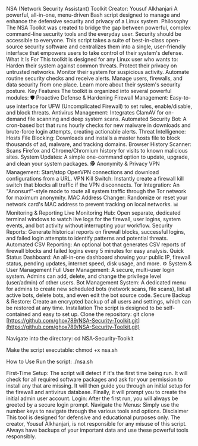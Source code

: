 NSA (Network Security Assistant) Toolkit
Creator: Yousuf Alkhanjari
A powerful, all-in-one, menu-driven Bash script designed to manage and enhance the defensive security and privacy of a Linux system.
Philosophy
The NSA Toolkit was created to bridge the gap between powerful, complex command-line security tools and the everyday user. Security should be accessible to everyone. This script takes a suite of best-in-class open-source security software and centralizes them into a single, user-friendly interface that empowers users to take control of their system's defense.
What It Is For
This toolkit is designed for any Linux user who wants to:
Harden their system against common threats.
Protect their privacy on untrusted networks.
Monitor their system for suspicious activity.
Automate routine security checks and receive alerts.
Manage users, firewalls, and data security from one place.
Learn more about their system's security posture.
Key Features
The toolkit is organized into several powerful modules:
🛡️ Proactive Defense & Hardening
Firewall Management: Easy-to-use interface for UFW (Uncomplicated Firewall) to set rules, enable/disable, and block threats.
Antivirus Management: Integrates ClamAV for on-demand file scanning and deep system scans.
Automated Security Bot: A cron-based bot that runs hourly checks for new malware in downloads and brute-force login attempts, creating actionable alerts.
Threat Intelligence:
Hosts File Blocking: Downloads and installs a master hosts file to block thousands of ad, malware, and tracking domains.
Browser History Scanner: Scans Firefox and Chrome/Chromium history for visits to known malicious sites.
System Updates: A simple one-command option to update, upgrade, and clean your system packages.
🕵️ Anonymity & Privacy
VPN Management: Start/stop OpenVPN connections and download configurations from a URL.
VPN Kill Switch: Instantly create a firewall kill switch that blocks all traffic if the VPN disconnects.
Tor Integration: An "Anonsurf"-style mode to route all system traffic through the Tor network for maximum anonymity.
MAC Address Changer: Randomize or reset your network card's MAC address to prevent tracking on local networks.
📊 Monitoring & Reporting
Live Monitoring Hub: Open separate, dedicated terminal windows to watch live logs for the firewall, user logins, system events, and bot activity without interrupting your workflow.
Security Reports: Generate historical reports on firewall blocks, successful logins, and failed login attempts to identify patterns and potential threats.
Automated CSV Reporting: An optional bot that generates CSV reports of firewall blocks and failed logins every 5 minutes for easy analysis.
Quick Status Dashboard: An all-in-one dashboard showing your public IP, firewall status, pending updates, internet speed, disk usage, and more.
⚙️ System & User Management
Full User Management: A secure, multi-user login system. Admins can add, delete, and change the privilege level (user/admin) of other users.
Bot Management System: A dedicated menu for admins to create new scheduled bots (network scans, file scans), list all active bots, delete bots, and even edit the bot source code.
Secure Backup & Restore: Create an encrypted backup of all users and settings, which can be restored at any time.
Installation
The script is designed to be self-contained and easy to set up.
Clone the repository:
git clone [https://github.com/ghox789/NSA-Security-Toolkit.git](https://github.com/ghox789/NSA-Security-Toolkit.git)


Navigate into the directory:
cd NSA-Security-Toolkit


Make the script executable:
chmod +x nsa.sh


How to Use
Run the script:
./nsa.sh


First-Time Setup:
The script will detect if it's the first time being run.
It will check for all required software packages and ask for your permission to install any that are missing.
It will then guide you through an initial setup for the firewall and antivirus database.
Finally, it will prompt you to create the initial admin user account.
Login: After the first run, you will always be greeted by a secure login prompt.
Navigate the Menus: Simply use the number keys to navigate through the various tools and options.
Disclaimer
This tool is designed for defensive and educational purposes only. The creator, Yousuf Alkhanjari, is not responsible for any misuse of this script. Always have backups of your important data and use these powerful tools responsibly.
